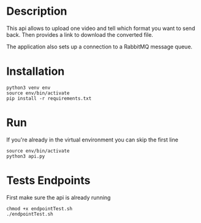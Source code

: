 # Description
This api allows to upload one video and tell which format you want to send back.
Then provides a link to download the converted file.

The application also sets up a connection to a RabbitMQ message queue.

# Installation
```
python3 venv env
source env/bin/activate
pip install -r requirements.txt
```

# Run
If you're already in the virtual environment you can skip the first line
```
source env/bin/activate
python3 api.py
```

# Tests Endpoints
First make sure the api is already running 
```
chmod +x endpointTest.sh
./endpointTest.sh
```